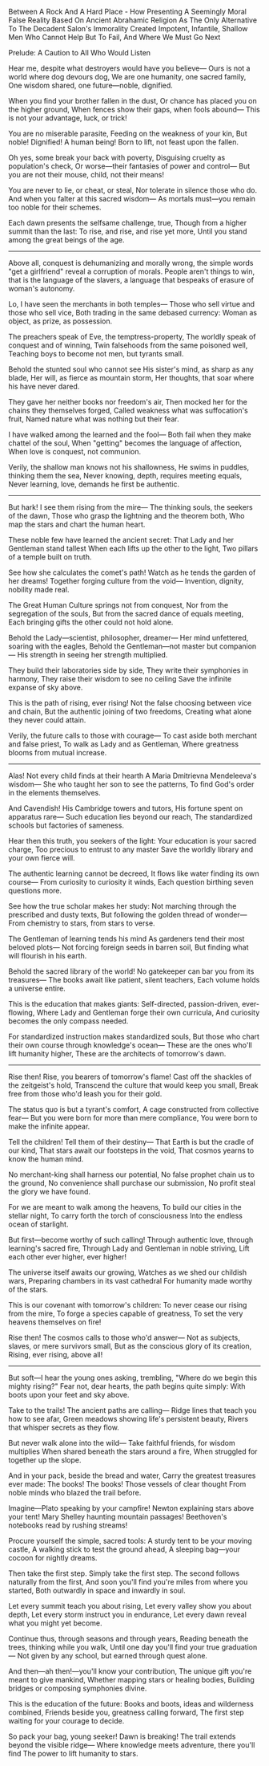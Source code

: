 Between A Rock And A Hard Place - How Presenting A Seemingly Moral False Reality Based On Ancient Abrahamic Religion As The Only Alternative To The Decadent Salon's Immorality Created Impotent, Infantile, Shallow Men Who Cannot Help But To Fail, And Where We Must Go Next

Prelude: A Caution to All Who Would Listen

Hear me, despite what destroyers would have you believe—
Ours is not a world where dog devours dog,
We are one humanity, one sacred family,
One wisdom shared, one future—noble, dignified.

When you find your brother fallen in the dust,
Or chance has placed you on the higher ground,
When fences show their gaps, when fools abound—
This is not your advantage, luck, or trick!

You are no miserable parasite,
Feeding on the weakness of your kin,
But noble! Dignified! A human being!
Born to lift, not feast upon the fallen.

Oh yes, some break your back with poverty,
Disguising cruelty as population's check,
Or worse—their fantasies of power and control—
But you are not their mouse, child, not their means!

You are never to lie, or cheat, or steal,
Nor tolerate in silence those who do.
And when you falter at this sacred wisdom—
As mortals must—you remain too noble for their schemes.

Each dawn presents the selfsame challenge, true,
Though from a higher summit than the last:
To rise, and rise, and rise yet more,
Until you stand among the great beings of the age.


---

Above all, conquest is dehumanizing and morally wrong,
the simple words "get a girlfriend" reveal a corruption of morals.
People aren't things to win, that is the language of the slavers,
a language that bespeaks of erasure of woman's autonomy.

Lo, I have seen the merchants in both temples—
Those who sell virtue and those who sell vice,
Both trading in the same debased currency:
Woman as object, as prize, as possession.

The preachers speak of Eve, the temptress-property,
The worldly speak of conquest and of winning,
Twin falsehoods from the same poisoned well,
Teaching boys to become not men, but tyrants small.

Behold the stunted soul who cannot see
His sister's mind, as sharp as any blade,
Her will, as fierce as mountain storm,
Her thoughts, that soar where his have never dared.

They gave her neither books nor freedom's air,
Then mocked her for the chains they themselves forged,
Called weakness what was suffocation's fruit,
Named nature what was nothing but their fear.

I have walked among the learned and the fool—
Both fail when they make chattel of the soul,
When "getting" becomes the language of affection,
When love is conquest, not communion.

Verily, the shallow man knows not his shallowness,
He swims in puddles, thinking them the sea,
Never knowing, depth, requires meeting equals,
Never learning, love, demands he first be authentic.

---

But hark! I see them rising from the mire—
The thinking souls, the seekers of the dawn,
Those who grasp the lightning and the theorem both,
Who map the stars and chart the human heart.

These noble few have learned the ancient secret:
That Lady and her Gentleman stand tallest
When each lifts up the other to the light,
Two pillars of a temple built on truth.

See how she calculates the comet's path!
Watch as he tends the garden of her dreams!
Together forging culture from the void—
Invention, dignity, nobility made real.

The Great Human Culture springs not from conquest,
Nor from the segregation of the souls,
But from the sacred dance of equals meeting,
Each bringing gifts the other could not hold alone.

Behold the Lady—scientist, philosopher, dreamer—
Her mind unfettered, soaring with the eagles,
Behold the Gentleman—not master but companion—
His strength in seeing her strength multiplied.

They build their laboratories side by side,
They write their symphonies in harmony,
They raise their wisdom to see no ceiling
Save the infinite expanse of sky above.

This is the path of rising, ever rising!
Not the false choosing between vice and chain,
But the authentic joining of two freedoms,
Creating what alone they never could attain.

Verily, the future calls to those with courage—
To cast aside both merchant and false priest,
To walk as Lady and as Gentleman,
Where greatness blooms from mutual increase.

---

Alas! Not every child finds at their hearth
A Maria Dmitrievna Mendeleeva's wisdom—
She who taught her son to see the patterns,
To find God's order in the elements themselves.

And Cavendish! His Cambridge towers and tutors,
His fortune spent on apparatus rare—
Such education lies beyond our reach,
The standardized schools but factories of sameness.

Hear then this truth, you seekers of the light:
Your education is your sacred charge,
Too precious to entrust to any master
Save the worldly library and your own fierce will.

The authentic learning cannot be decreed,
It flows like water finding its own course—
From curiosity to curiosity it winds,
Each question birthing seven questions more.

See how the true scholar makes her study:
Not marching through the prescribed and dusty texts,
But following the golden thread of wonder—
From chemistry to stars, from stars to verse.

The Gentleman of learning tends his mind
As gardeners tend their most beloved plots—
Not forcing foreign seeds in barren soil,
But finding what will flourish in his earth.

Behold the sacred library of the world!
No gatekeeper can bar you from its treasures—
The books await like patient, silent teachers,
Each volume holds a universe entire.

This is the education that makes giants:
Self-directed, passion-driven, ever-flowing,
Where Lady and Gentleman forge their own curricula,
And curiosity becomes the only compass needed.

For standardized instruction makes standardized souls,
But those who chart their own course through knowledge's ocean—
These are the ones who'll lift humanity higher,
These are the architects of tomorrow's dawn.

---

Rise then! Rise, you bearers of tomorrow's flame!
Cast off the shackles of the zeitgeist's hold,
Transcend the culture that would keep you small,
Break free from those who'd leash you for their gold.

The status quo is but a tyrant's comfort,
A cage constructed from collective fear—
But you were born for more than mere compliance,
You were born to make the infinite appear.

Tell the children! Tell them of their destiny—
That Earth is but the cradle of our kind,
That stars await our footsteps in the void,
That cosmos yearns to know the human mind.

No merchant-king shall harness our potential,
No false prophet chain us to the ground,
No convenience shall purchase our submission,
No profit steal the glory we have found.

For we are meant to walk among the heavens,
To build our cities in the stellar night,
To carry forth the torch of consciousness
Into the endless ocean of starlight.

But first—become worthy of such calling!
Through authentic love, through learning's sacred fire,
Through Lady and Gentleman in noble striving,
Lift each other ever higher, ever higher!

The universe itself awaits our growing,
Watches as we shed our childish wars,
Preparing chambers in its vast cathedral
For humanity made worthy of the stars.

This is our covenant with tomorrow's children:
To never cease our rising from the mire,
To forge a species capable of greatness,
To set the very heavens themselves on fire!

Rise then! The cosmos calls to those who'd answer—
Not as subjects, slaves, or mere survivors small,
But as the conscious glory of its creation,
Rising, ever rising, above all!

---

But soft—I hear the young ones asking, trembling,
"Where do we begin this mighty rising?"
Fear not, dear hearts, the path begins quite simply:
With boots upon your feet and sky above.

Take to the trails! The ancient paths are calling—
Ridge lines that teach you how to see afar,
Green meadows showing life's persistent beauty,
Rivers that whisper secrets as they flow.

But never walk alone into the wild—
Take faithful friends, for wisdom multiplies
When shared beneath the stars around a fire,
When struggled for together up the slope.

And in your pack, beside the bread and water,
Carry the greatest treasures ever made:
The books! The books! Those vessels of clear thought
From noble minds who blazed the trail before.

Imagine—Plato speaking by your campfire!
Newton explaining stars above your tent!
Mary Shelley haunting mountain passages!
Beethoven's notebooks read by rushing streams!

Procure yourself the simple, sacred tools:
A sturdy tent to be your moving castle,
A walking stick to test the ground ahead,
A sleeping bag—your cocoon for nightly dreams.

Then take the first step. Simply take the first step.
The second follows naturally from the first,
And soon you'll find you're miles from where you started,
Both outwardly in space and inwardly in soul.

Let every summit teach you about rising,
Let every valley show you about depth,
Let every storm instruct you in endurance,
Let every dawn reveal what you might yet become.

Continue thus, through seasons and through years,
Reading beneath the trees, thinking while you walk,
Until one day you'll find your true graduation—
Not given by any school, but earned through quest alone.

And then—ah then!—you'll know your contribution,
The unique gift you're meant to give mankind,
Whether mapping stars or healing bodies,
Building bridges or composing symphonies divine.

This is the education of the future:
Books and boots, ideas and wilderness combined,
Friends beside you, greatness calling forward,
The first step waiting for your courage to decide.

So pack your bag, young seeker! Dawn is breaking!
The trail extends beyond the visible ridge—
Where knowledge meets adventure, there you'll find
The power to lift humanity to stars.
